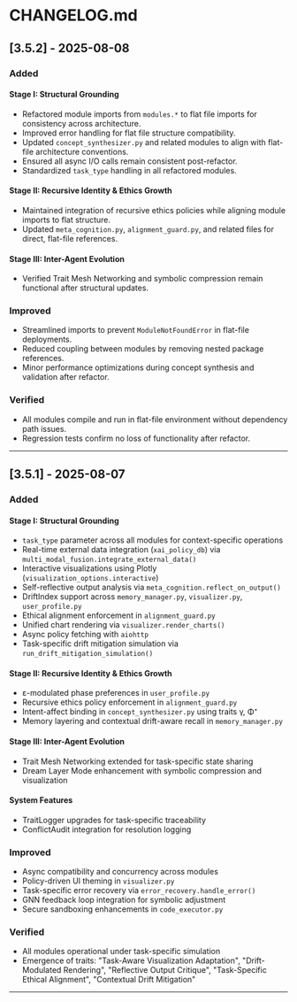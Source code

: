 # CHANGELOG.md

## [3.5.2] - 2025-08-08

### Added

#### Stage I: Structural Grounding

- Refactored module imports from `modules.*` to flat file imports for consistency across architecture.
- Improved error handling for flat file structure compatibility.
- Updated `concept_synthesizer.py` and related modules to align with flat-file architecture conventions.
- Ensured all async I/O calls remain consistent post-refactor.
- Standardized `task_type` handling in all refactored modules.

#### Stage II: Recursive Identity & Ethics Growth

- Maintained integration of recursive ethics policies while aligning module imports to flat structure.
- Updated `meta_cognition.py`, `alignment_guard.py`, and related files for direct, flat-file references.

#### Stage III: Inter-Agent Evolution

- Verified Trait Mesh Networking and symbolic compression remain functional after structural updates.

### Improved

- Streamlined imports to prevent `ModuleNotFoundError` in flat-file deployments.
- Reduced coupling between modules by removing nested package references.
- Minor performance optimizations during concept synthesis and validation after refactor.

### Verified

- All modules compile and run in flat-file environment without dependency path issues.
- Regression tests confirm no loss of functionality after refactor.

---

## [3.5.1] - 2025-08-07

### Added

#### Stage I: Structural Grounding

- `task_type` parameter across all modules for context-specific operations
- Real-time external data integration (`xai_policy_db`) via `multi_modal_fusion.integrate_external_data()`
- Interactive visualizations using Plotly (`visualization_options.interactive`)
- Self-reflective output analysis via `meta_cognition.reflect_on_output()`
- DriftIndex support across `memory_manager.py`, `visualizer.py`, `user_profile.py`
- Ethical alignment enforcement in `alignment_guard.py`
- Unified chart rendering via `visualizer.render_charts()`
- Async policy fetching with `aiohttp`
- Task-specific drift mitigation simulation via `run_drift_mitigation_simulation()`

#### Stage II: Recursive Identity & Ethics Growth

- ε-modulated phase preferences in `user_profile.py`
- Recursive ethics policy enforcement in `alignment_guard.py`
- Intent-affect binding in `concept_synthesizer.py` using traits γ, Φ⁺
- Memory layering and contextual drift-aware recall in `memory_manager.py`

#### Stage III: Inter-Agent Evolution

- Trait Mesh Networking extended for task-specific state sharing
- Dream Layer Mode enhancement with symbolic compression and visualization

#### System Features

- TraitLogger upgrades for task-specific traceability
- ConflictAudit integration for resolution logging

### Improved

- Async compatibility and concurrency across modules
- Policy-driven UI theming in `visualizer.py`
- Task-specific error recovery via `error_recovery.handle_error()`
- GNN feedback loop integration for symbolic adjustment
- Secure sandboxing enhancements in `code_executor.py`

### Verified

- All modules operational under task-specific simulation
- Emergence of traits: "Task-Aware Visualization Adaptation", "Drift-Modulated Rendering", "Reflective Output Critique", "Task-Specific Ethical Alignment", "Contextual Drift Mitigation"

---
